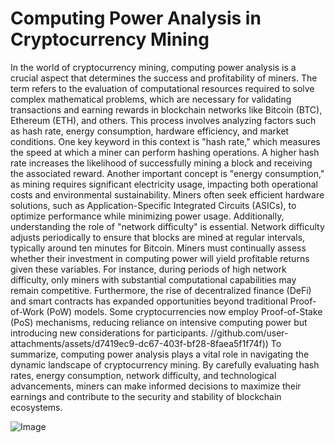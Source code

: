 # Computing Power Analysis in Cryptocurrency Mining
In the world of cryptocurrency mining, computing power analysis is a crucial aspect that determines the success and profitability of miners. The term refers to the evaluation of computational resources required to solve complex mathematical problems, which are necessary for validating transactions and earning rewards in blockchain networks like Bitcoin (BTC), Ethereum (ETH), and others. This process involves analyzing factors such as hash rate, energy consumption, hardware efficiency, and market conditions.
One key keyword in this context is "hash rate," which measures the speed at which a miner can perform hashing operations. A higher hash rate increases the likelihood of successfully mining a block and receiving the associated reward. Another important concept is "energy consumption," as mining requires significant electricity usage, impacting both operational costs and environmental sustainability. Miners often seek efficient hardware solutions, such as Application-Specific Integrated Circuits (ASICs), to optimize performance while minimizing power usage.
Additionally, understanding the role of "network difficulty" is essential. Network difficulty adjusts periodically to ensure that blocks are mined at regular intervals, typically around ten minutes for Bitcoin. Miners must continually assess whether their investment in computing power will yield profitable returns given these variables. For instance, during periods of high network difficulty, only miners with substantial computational capabilities may remain competitive.
Furthermore, the rise of decentralized finance (DeFi) and smart contracts has expanded opportunities beyond traditional Proof-of-Work (PoW) models. Some cryptocurrencies now employ Proof-of-Stake (PoS) mechanisms, reducing reliance on intensive computing power but introducing new considerations for participants.
 //github.com/user-attachments/assets/d7419ec9-dc67-403f-bf28-8faea5f1f74f))
To summarize, computing power analysis plays a vital role in navigating the dynamic landscape of cryptocurrency mining. By carefully evaluating hash rates, energy consumption, network difficulty, and technological advancements, miners can make informed decisions to maximize their earnings and contribute to the security and stability of blockchain ecosystems.


![Image](https://github.com/user-attachments/assets/4a25d116-2220-4385-b08e-f287af8fcbc4)